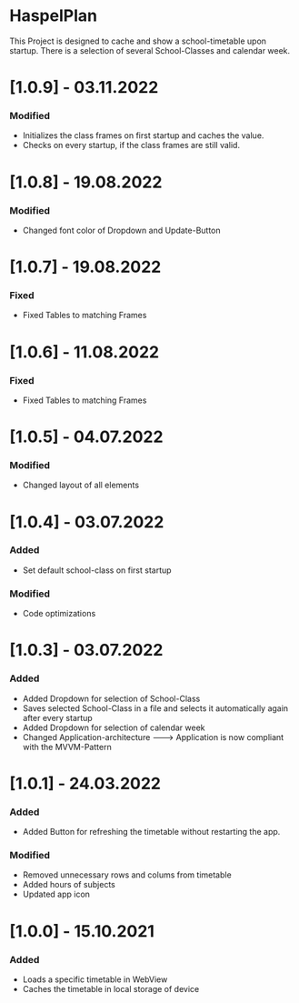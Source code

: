 # HaspelPlan

This Project is designed to cache and show a school-timetable upon startup.
There is a selection of several School-Classes and calendar week.

# [1.0.9] - 03.11.2022
### Modified
- Initializes the class frames on first startup and caches the value.
- Checks on every startup, if the class frames are still valid.

# [1.0.8] - 19.08.2022
### Modified
- Changed font color of Dropdown and Update-Button

# [1.0.7] - 19.08.2022
### Fixed
- Fixed Tables to matching Frames

# [1.0.6] - 11.08.2022
### Fixed
- Fixed Tables to matching Frames

# [1.0.5] - 04.07.2022
### Modified
- Changed layout of all elements

# [1.0.4] - 03.07.2022
### Added
- Set default school-class on first startup

### Modified
- Code optimizations


# [1.0.3] - 03.07.2022
### Added
- Added Dropdown for selection of School-Class
- Saves selected School-Class in a file and selects it automatically again after every startup
- Added Dropdown for selection of calendar week
- Changed Application-architecture ---> Application is now compliant with the MVVM-Pattern

# [1.0.1] - 24.03.2022
### Added
- Added Button for refreshing the timetable without restarting the app.

### Modified
- Removed unnecessary rows and colums from timetable
- Added hours of subjects
- Updated app icon


# [1.0.0] - 15.10.2021
### Added
- Loads a specific timetable in WebView
- Caches the timetable in local storage of device
